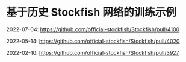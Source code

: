 # 基于历史 Stockfish 网络的训练示例

2022-07-04: https://github.com/official-stockfish/Stockfish/pull/4100

2022-05-14: https://github.com/official-stockfish/Stockfish/pull/4020

2022-02-10: https://github.com/official-stockfish/Stockfish/pull/3927